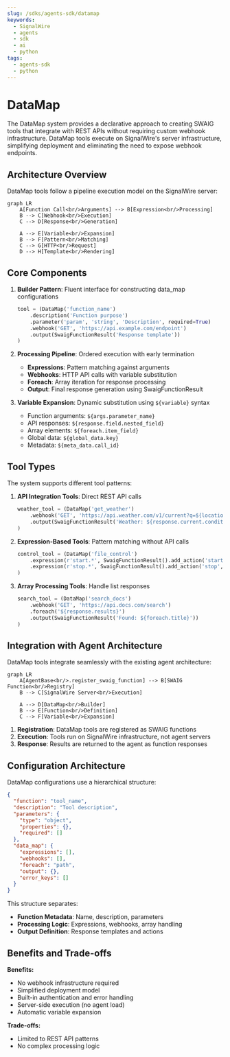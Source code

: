 ```yaml
---
slug: /sdks/agents-sdk/datamap
keywords:
  - SignalWire
  - agents
  - sdk
  - ai
  - python
tags:
  - agents-sdk
  - python
---
```


# DataMap

The DataMap system provides a declarative approach to creating SWAIG tools that integrate with REST APIs without requiring custom webhook infrastructure. DataMap tools execute on SignalWire's server infrastructure, simplifying deployment and eliminating the need to expose webhook endpoints.

## Architecture Overview

DataMap tools follow a pipeline execution model on the SignalWire server:

```mermaid
graph LR
    A[Function Call<br/>Arguments] --> B[Expression<br/>Processing]
    B --> C[Webhook<br/>Execution]
    C --> D[Response<br/>Generation]
    
    A --> E[Variable<br/>Expansion]
    B --> F[Pattern<br/>Matching]
    C --> G[HTTP<br/>Request]
    D --> H[Template<br/>Rendering]
```

## Core Components

1. **Builder Pattern**: Fluent interface for constructing data_map configurations
   ```python
   tool = (DataMap('function_name')
       .description('Function purpose')
       .parameter('param', 'string', 'Description', required=True)
       .webhook('GET', 'https://api.example.com/endpoint')
       .output(SwaigFunctionResult('Response template'))
   )
   ```

2. **Processing Pipeline**: Ordered execution with early termination
   - **Expressions**: Pattern matching against arguments
   - **Webhooks**: HTTP API calls with variable substitution
   - **Foreach**: Array iteration for response processing
   - **Output**: Final response generation using SwaigFunctionResult

3. **Variable Expansion**: Dynamic substitution using `${variable}` syntax
   - Function arguments: `${args.parameter_name}`
   - API responses: `${response.field.nested_field}`
   - Array elements: `${foreach.item_field}`
   - Global data: `${global_data.key}`
   - Metadata: `${meta_data.call_id}`

## Tool Types

The system supports different tool patterns:

1. **API Integration Tools**: Direct REST API calls
   ```python
   weather_tool = (DataMap('get_weather')
       .webhook('GET', 'https://api.weather.com/v1/current?q=${location}')
       .output(SwaigFunctionResult('Weather: ${response.current.condition}'))
   )
   ```

2. **Expression-Based Tools**: Pattern matching without API calls
   ```python
   control_tool = (DataMap('file_control')
       .expression(r'start.*', SwaigFunctionResult().add_action('start', True))
       .expression(r'stop.*', SwaigFunctionResult().add_action('stop', True))
   )
   ```

3. **Array Processing Tools**: Handle list responses
   ```python
   search_tool = (DataMap('search_docs')
       .webhook('GET', 'https://api.docs.com/search')
       .foreach('${response.results}')
       .output(SwaigFunctionResult('Found: ${foreach.title}'))
   )
   ```

## Integration with Agent Architecture

DataMap tools integrate seamlessly with the existing agent architecture:

```mermaid
graph LR
    A[AgentBase<br/>.register_swaig_function] --> B[SWAIG Function<br/>Registry]
    B --> C[SignalWire Server<br/>Execution]
    
    A --> D[DataMap<br/>Builder]
    B --> E[Function<br/>Definition]
    C --> F[Variable<br/>Expansion]
```

1. **Registration**: DataMap tools are registered as SWAIG functions
2. **Execution**: Tools run on SignalWire infrastructure, not agent servers
3. **Response**: Results are returned to the agent as function responses

## Configuration Architecture

DataMap configurations use a hierarchical structure:

```json
{
  "function": "tool_name",
  "description": "Tool description", 
  "parameters": {
    "type": "object",
    "properties": {},
    "required": []
  },
  "data_map": {
    "expressions": [],
    "webhooks": [], 
    "foreach": "path",
    "output": {},
    "error_keys": []
  }
}
```

This structure separates:
- **Function Metadata**: Name, description, parameters
- **Processing Logic**: Expressions, webhooks, array handling
- **Output Definition**: Response templates and actions

## Benefits and Trade-offs

**Benefits:**
- No webhook infrastructure required
- Simplified deployment model
- Built-in authentication and error handling
- Server-side execution (no agent load)
- Automatic variable expansion

**Trade-offs:**
- Limited to REST API patterns
- No complex processing logic 
